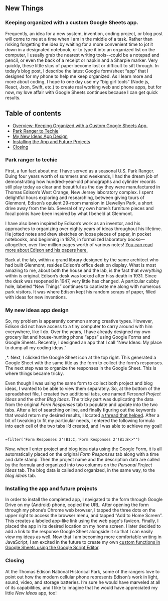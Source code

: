 ## New Things


### Keeping organized with a custom Google Sheets app.

Frequently, an idea for a new system, invention, coding project, or blog post will come to me at a time when I am in the middle of a task. Rather than risking forgetting the idea by waiting for a more convenient time to jot it down in a designated notebook, or to type it into an organized list on the computer, I usually grab the nearest writing tools--could be a notepad and pencil, or even the back of a receipt or napkin and a Sharpie marker. Very quickly, these little slips of paper become lost or difficult to sift through. In today’s blog post, I describe the latest Google form/sheet “app” that I designed for my phone to help me keep organized. As I learn more and more about coding, I hope to one day use my “big girl tools” (Node.js, React, Json, Swift, etc.) to create real working web and phone apps, but for now, my love affair with Google Sheets continues because I can get quick results.


## Table of contents


- [Overview: Keeping Organized with a Custom Google Sheets App.](#keeping-organized-with-a-custom-google-sheets-app)
- [Park Ranger to Techie](#park-ranger-to-techie)
- [My New Ideas App Design](#my-new-ideas-app-design)
- [Installing the App and Future Projects](#installing-the-app-and-future-projects)
- [Closing](#closing)


### Park ranger to techie

First, a fun fact about me: I have served as a seasonal U.S. Park Ranger. Duing four years worth of summers and weekends, I had the dream job of demonstrating how hundred-year-old phonographs and cylinder records still play today as clear and beautiful as the day they were manufactured in Thomas Edison’s West Orange, New Jersey laboratory complex. I spent delightful hours exploring and researching, between giving tours of Glenmont, Edison’s opulent 29-room mansion in Llewellyn Park, a short drive away from the lab. Several of my own home’s furniture pieces and focal points have been inspired by what I beheld at Glenmont.


I have also been inspired by Edison’s work as an inventor, and his approaches to organizing over eighty years of ideas throughout his lifetime.  He jotted notes and drew sketches on loose pieces of paper, in pocket notebooks, and beginning in 1878, in formalized laboratory books—altogether, over five million pages worth of various notes! [You can read more about Edison and his papers here.](https://edison.rutgers.edu/about/thomas-edison-and-his-papers) 


Back at the lab, within a grand library designed by the same architect who had built Glenmont, resides Edison’s office desk on display. What is most amazing to me, about both the house and the lab, is the fact that *everything* within is original. Edison’s desk was locked after hiss death in 1931. Since the desk was reopened in 1947, very little has changed. A particular cubby hole, labeled “New Things” continues to captivate me along with numerous park visitors. It was where Edison kept his random scraps of paper, filled with ideas for new inventions.


### My new ideas app design

So, my problem is apparently common among creative types. However, Edison did not have access to a tiny computer to carry around with him everywhere, like I do. Over the years, I have already designed my own grocery list and house-hunting phone “apps” using Google Forms and Google Sheets. Recently, I designed an app that I call “New Ideas: My place to dump all my coding ideas.”  


,*. Next, I clicked the Google Sheet icon at the top right. This generated a Google Sheet with the same title as the form to collect the form’s responses. The next step was to organize the responses in the Google Sheet.  This is where things became tricky.


Even though I was using the same form to collect both project and blog ideas, I wanted to be able to view them separately. So, at the bottom of the spreadsheet file, I created two additional tabs, one named *Personal Project Ideas* and the other *Blog Ideas*.  The tricky part was duplicating the data from the original *Form Responses* tab to populate and update into the two tabs.  After a lot of searching online, and finally figuring out the keywords that would return my desired results, I located [a thread that helped](https://support.google.com/docs/thread/3884038/how-to-make-a-duplicate-column-in-that-will-continue-to-update-as-the-original-gets-new-data?hl=en).  After a bit of tweaking to fit my particular needs, I entered the following formula into each cell of the two tabs I’d created, and I was able to achieve my goal!


```

=filter('Form Responses 2'!B1:C,'Form Responses 2'!B1:B<>"")

```


Now, when I enter project and blog idea data using the Google Form, it is all automatically placed on the original *Form Responses* tab along with a time and date stamp. Then the project name and the description data are called by the formula and organized into two columns on the *Personal Project Ideas* tab.  The blog data is called and organized, in the same way, to the *blog ideas* tab.


### Installing the app and future projects 

In order to install the completed app, I navigated to the form through Google Drive on my (Android) phone, copied the URL. After opening the form through my phone’s Chrome web browser, I tapped the three dots on the upper right to access the browser menu, and tapped “Add to Home Screen”. This creates a labeled app-like link using the web page's favicon. Finally, I placed the app in its desired location on my home screen. I later decided to add a link to the response Google Sheet alongside it so that I can easily view my ideas as well. Now that I am becoming more comfortable writing in JavaScript, I am excited in the future to create my own [custom functions in Google Sheets using the Google Script Editor](https://www.youtube.com/watch?v=DRmWYChhhLk). 



### Closing

At the Thomas Edison National Historical Park, some of the rangers love to point out how the modern cellular phone represents Edison’s work in light, sound, video, and storage batteries.  I’m sure he would have marveled at all of its capabilities, and I like to imagine that he would have appreciated my little *New Ideas* app, too!

